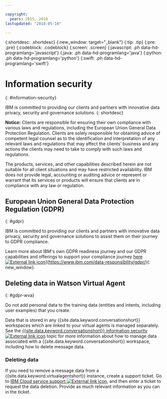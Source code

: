 ```yaml
---

copyright:
  years: 2015, 2018
lastupdated: "2018-05-10"

---
```


{:shortdesc: .shortdesc}
{:new_window: target="_blank"}
{:tip: .tip}
{:pre: .pre}
{:codeblock: .codeblock}
{:screen: .screen}
{:javascript: .ph data-hd-programlang='javascript'}
{:java: .ph data-hd-programlang='java'}
{:python: .ph data-hd-programlang='python'}
{:swift: .ph data-hd-programlang='swift'}

# Information security
{: #information-security}

IBM is committed to providing our clients and partners with innovative data privacy, security and governance solutions.
{: shortdesc}

**Notice:**
Clients are responsible for ensuring their own compliance with various laws and regulations, including the European Union General Data Protection Regulation. Clients are solely responsible for obtaining advice of competent legal counsel as to the identification and interpretation of any relevant laws and regulations that may affect the clients’ business and any actions the clients may need to take to comply with such laws and regulations.

The products, services, and other capabilities described herein are not suitable for all client situations and may have restricted availability. IBM does not provide legal, accounting or auditing advice or represent or warrant that its services or products will ensure that clients are in compliance with any law or regulation.

## European Union General Data Protection Regulation (GDPR)
{: #gdpr}

IBM is committed to providing our clients and partners with innovative data privacy, security and governance solutions to assist them on their journey to GDPR compliance.

Learn more about IBM's own GDPR readiness journey and our GDPR capabilities and offerings to support your compliance journey [here ![External link icon](../../icons/launch-glyph.svg "External link icon")](../../icons/launch-glyph.svg "External link icon")](https://www.ibm.com/data-responsibility/gdpr/){: new_window}.

## Deleting data in Watson Virtual Agent
{: #gdpr-wva}

Do not add personal data to the training data (entities and intents, including user examples) that you create.

Data that is stored in any {{site.data.keyword.conversationshort}} workspaces which are linked to your virtual agents is managed separately. See the [{{site.data.keyword.conversationshort}} information security ![External link icon](../../icons/launch-glyph.svg "External link icon")](/docs/services/conversation/information-security.html) topic for more information about how to manage data associated with a {{site.data.keyword.conversationshort}} workspace, including how to delete message data.

### Deleting data
If you need to remove a message data from a {{site.data.keyword.virtualagentshort}} instance, create a support ticket. Go to [IBM Cloud service support ![External link icon](../../icons/launch-glyph.svg "External link icon")](https://watson.service-now.com/wcp), and then enter a ticket to request the data deletion. Provide as much relevant information as you can in the ticket.
